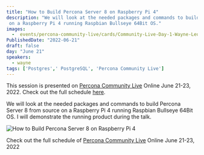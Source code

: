 ```yaml
---
title: "How to Build Percona Server 8 on Raspberry Pi 4"
description: "We will look at the needed packages and commands to build Percona Server 8 from source 
 on a Raspberry Pi 4 running Raspbian Bullseye 64Bit OS."
images:
  -  events/percona-community-live/cards/Community-Live-Day-1-Wayne-Leutwyler.jpg
PublishedDate: "2022-06-21"
draft: false
day: "June 21"
speakers:
  - wayne
tags: ['Postgres',' PostgreSQL', 'Percona Community Live']
---
```



This session is presented on [Percona Community Live](/events/percona-community-live-2022/) Online June 21-23, 2022. Check out the full schedule [here](/events/percona-community-live-2022/).

We will look at the needed packages and commands to build Percona Server 8 from source 
 on a Raspberry Pi 4 running Raspbian Bullseye 64Bit OS. I will demonstrate the running product during the talk. 

![How to Build Percona Server 8 on Raspberry Pi 4](events/percona-community-live/cards/Community-Live-Day-1-Wayne-Leutwyler.jpg)

Check out the full schedule of [Percona Community Live](/events/percona-community-live-2022/) Online June 21-23, 2022